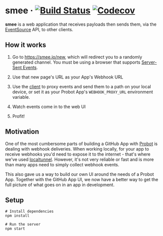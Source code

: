 # smee &middot; [![Build Status](https://img.shields.io/travis/probot/smee/master.svg)](https://travis-ci.org/probot/smee) [![Codecov](https://img.shields.io/codecov/c/github/probot/smee.svg)](https://codecov.io/gh/probot/smee/)

**smee** is a web application that receives payloads then sends them, via the [EventSource](https://developer.mozilla.org/en-US/docs/Web/API/EventSource) API, to other clients.

## How it works

1. Go to https://smee.io/new, which will redirect you to a randomly generated channel. You must be using a browser that supports [Server-Sent Events](https://developer.mozilla.org/en-US/docs/Web/API/Server-sent_events/Using_server-sent_events).

1. Use that new page's URL as your App's Webhook URL

1. Use the [client](./client) to proxy events and send them to a path on your local device, or set it as your Probot App's `WEBHOOK_PROXY_URL` environment variable.

1. Watch events come in to the web UI

1. Profit!

## Motivation

One of the most cumbersome parts of building a GitHub App with [Probot](https://probot.github.io) is dealing with webhook deliveries. When working locally, for your app to receive webhooks you'd need to expose it to the internet - that's where we've used [localtunnel](https://localtunnel.me). However, it's not very reliable or fast and is more than many apps need to simply collect webhook events.

This also gave us a way to build our own UI around the needs of a Probot App. Together with the GitHub App UI, we now have a better way to get the full picture of what goes on in an app in development.

## Setup

```
# Install dependencies
npm install

# Run the server
npm start
```
